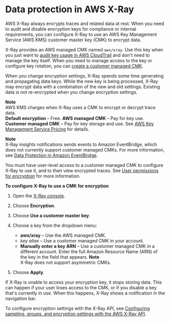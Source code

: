# Data protection in AWS X\-Ray<a name="xray-console-encryption"></a>

AWS X\-Ray always encrypts traces and related data at rest\. When you need to audit and disable encryption keys for compliance or internal requirements, you can configure X\-Ray to use an AWS Key Management Service \(AWS KMS\) customer master key \(CMK\) to encrypt data\.

X\-Ray provides an AWS managed CMK named `aws/xray`\. Use this key when you just want to [audit key usage in AWS CloudTrail](https://docs.aws.amazon.com/kms/latest/developerguide/logging-using-cloudtrail.html) and don't need to manage the key itself\. When you need to manage access to the key or configure key rotation, you can [create a customer managed CMK](https://docs.aws.amazon.com/kms/latest/developerguide/create-keys.html)\.

When you change encryption settings, X\-Ray spends some time generating and propagating data keys\. While the new key is being processed, X\-Ray may encrypt data with a combination of the new and old settings\. Existing data is not re\-encrypted when you change encryption settings\.

**Note**  
AWS KMS charges when X\-Ray uses a CMK to encrypt or decrypt trace data\.  
**Default encryption** – Free\.
**AWS managed CMK** – Pay for key use\.
**Customer managed CMK** – Pay for key storage and use\.
See [AWS Key Management Service Pricing](https://aws.amazon.com/kms/pricing/) for details\.

**Note**  
 X\-Ray insights notifications sends events to Amazon EventBridge, which does not currently support customer managed CMKs\. For more information, see [Data Protection in Amazon EventBridge](https://docs.aws.amazon.com/eventbridge/latest/userguide/data-protection.html)\. 

You must have user\-level access to a customer managed CMK to configure X\-Ray to use it, and to then view encrypted traces\. See [User permissions for encryption](security_iam_service-with-iam.md#xray-permissions-encryption) for more information\.

**To configure X\-Ray to use a CMK for encryption**

1. Open the [X\-Ray console](https://console.aws.amazon.com/xray/home#/service-map)\.

1. Choose **Encryption**\.

1. Choose **Use a customer master key**\.

1. Choose a key from the dropdown menu:
   + **aws/xray** – Use the AWS managed CMK\.
   + *key alias* – Use a customer managed CMK in your account\.
   + **Manually enter a key ARN** – Use a customer managed CMK in a different account\. Enter the full Amazon Resource Name \(ARN\) of the key in the field that appears\.
**Note**  
X\-Ray does not support asymmetric CMKs\.

1. Choose **Apply**\.

If X\-Ray is unable to access your encryption key, it stops storing data\. This can happen if your user loses access to the CMK, or if you disable a key that's currently in use\. When this happens, X\-Ray shows a notification in the navigation bar\.

To configure encryption settings with the X\-Ray API, see [Configuring  sampling, groups, and encryption settings with the AWS X\-Ray API](xray-api-configuration.md)\.